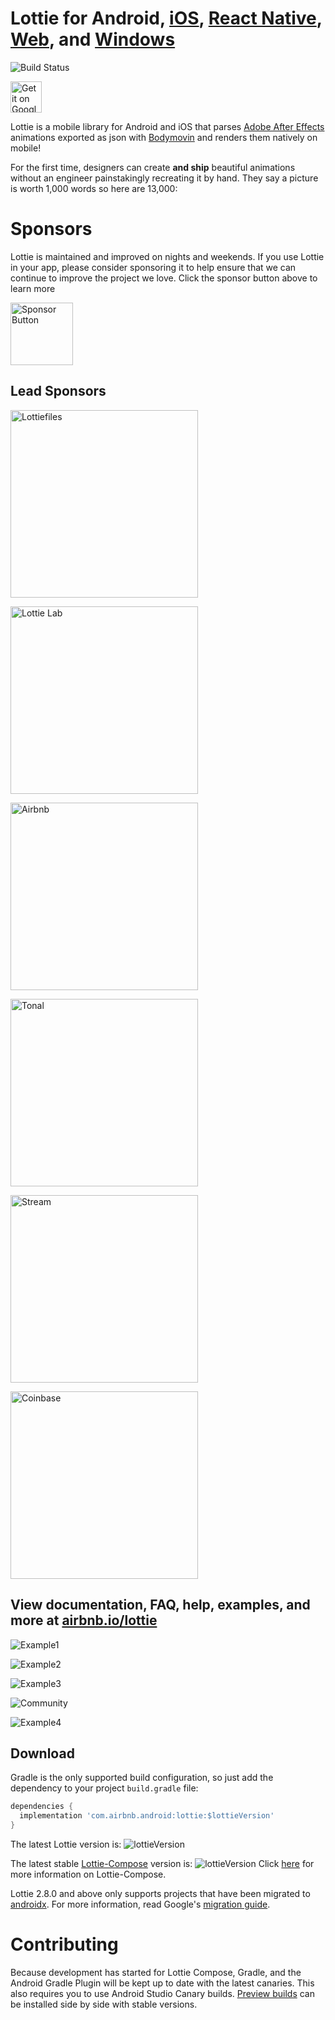 # Lottie for Android, [iOS](https://github.com/airbnb/lottie-ios), [React Native](https://github.com/airbnb/lottie-react-native), [Web](https://github.com/airbnb/lottie-web), and [Windows](https://aka.ms/lottie)
![Build Status](https://github.com/airbnb/lottie-android/workflows/Verify/badge.svg)


<a href='https://play.google.com/store/apps/details?id=com.airbnb.lottie'><img alt='Get it on Google Play' src='https://play.google.com/intl/en_us/badges/images/generic/en_badge_web_generic.png' height="50px"/></a>

Lottie is a mobile library for Android and iOS that parses [Adobe After Effects](http://www.adobe.com/products/aftereffects.html) animations exported as json with [Bodymovin](https://github.com/airbnb/lottie-web) and renders them natively on mobile!

For the first time, designers can create **and ship** beautiful animations without an engineer painstakingly recreating it by hand. They say a picture is worth 1,000 words so here are 13,000:

# Sponsors
Lottie is maintained and improved on nights and weekends. If you use Lottie in your app, please consider sponsoring it to help ensure that we can continue to improve the project we love.
Click the sponsor button above to learn more

<img src="gifs/Sponsor.png" alt="Sponsor Button" width="100"/>

## Lead Sponsors
<a href="https://www.lottiefiles.com/"><img src="images/lottiefiles.svg" alt="Lottiefiles" width="300" /></a>

<a href="https://lottielab.io/"><img src="images/lottielab.png" alt="Lottie Lab" width="300" /></a>

<a href="https://www.airbnb.com/"><img src="images/airbnb.svg" alt="Airbnb" width="300" /></a>

<a href="https://www.tonal.com/"><img src="images/tonal.svg" alt="Tonal" width="300" /></a>

<a href="https://getstream.io/chat/?utm_source=OpenCollective_Lottie&utm_medium=Github_Repo_Content_Ad&utm_content=Developer&utm_campaign=Lottie_July2022_Chat_klmh22"><img src="images/stream.png" alt="Stream" width="300" /></a>

<a href="https://www.coinbase.com/"><img src="images/coinbase.svg" alt="Coinbase" width="300" /></a>

## View documentation, FAQ, help, examples, and more at [airbnb.io/lottie](http://airbnb.io/lottie/)



![Example1](gifs/Example1.gif)


![Example2](gifs/Example2.gif)


![Example3](gifs/Example3.gif)


![Community](gifs/Community%202_3.gif)


![Example4](gifs/Example4.gif)


## Download

Gradle is the only supported build configuration, so just add the dependency to your project `build.gradle` file:

```groovy
dependencies {
  implementation 'com.airbnb.android:lottie:$lottieVersion'
}
```
The latest Lottie version is:
![lottieVersion](https://maven-badges.herokuapp.com/maven-central/com.airbnb.android/lottie/badge.svg)

The latest stable [Lottie-Compose](http://airbnb.io/lottie/#/android-compose) version is:
![lottieVersion](https://maven-badges.herokuapp.com/maven-central/com.airbnb.android/lottie-compose/badge.svg)
Click [here](http://airbnb.io/lottie/#/android-compose) for more information on Lottie-Compose.

Lottie 2.8.0 and above only supports projects that have been migrated to [androidx](https://developer.android.com/jetpack/androidx/). For more information, read Google's [migration guide](https://developer.android.com/jetpack/androidx/migrate).

# Contributing

Because development has started for Lottie Compose, Gradle, and the Android Gradle Plugin will be kept up to date with the latest canaries. This also requires  you to use Android Studio Canary builds. [Preview builds](https://developer.android.com/studio/preview) can be installed side by side with stable versions.
